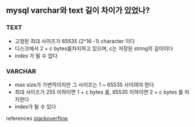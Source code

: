 ## mysql varchar와 text 길이 차이가 있었나? 

### TEXT
* 고정된 최대 사이즈가 65535 (2^16 -1) character 이다 
* 디스크에서 2 + c bytes를차지하고 있으며, c는 저장된 string의 길이이다 
* index 가 될 수 없다

### VARCHAR
* max size가 가변적이지만 그 사이즈는 1 ~ 65535 사이여야 한다
* 최대 사이즈가 255 이하이면 1 + c bytes 를, 65535 이하이면 2 + c bytes 를 차지한다
* index가 될 수 있다 


references
[stackoverflow](https://stackoverflow.com/questions/25300821/difference-between-varchar-and-text-in-mysql)
